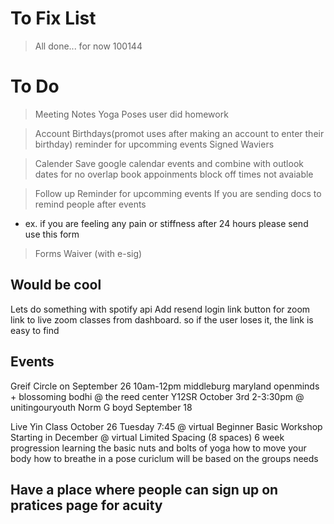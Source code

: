 # To Fix List
>All done... for now
100144


# To Do
>Meeting Notes
Yoga Poses user did 
homework


>Account
Birthdays(promot uses after making an account to enter their birthday)
reminder for upcomming events
Signed Waviers


>Calender
Save google calendar events and combine with outlook dates for no overlap
book appoinments
block off times not avaiable

>Follow up
Reminder for upcomming events
If you are sending docs to remind people after events
- ex. if you are feeling any pain or stiffness after 24 hours please send use this form 

>Forms
Waiver (with e-sig)


## Would be cool
Lets do something with spotify api
Add resend login link button for zoom link to live zoom classes from dashboard. so if the user loses it, the link is easy to find 


## Events 
Greif Circle on September 26 10am-12pm middleburg maryland openminds + blossoming bodhi  @ the reed center
Y12SR October 3rd 2-3:30pm  @ unitingouryouth 
Norm G boyd September 18 

Live Yin Class October 26  Tuesday 7:45 @ virtual 
Beginner Basic Workshop Starting in December @ virtual Limited Spacing (8 spaces) 
	6 week progression learning the basic nuts and bolts of yoga
	how to move your body
	how to breathe in a pose
	curiclum will be based on the groups needs

## Have a place where people can sign up on pratices page for acuity
